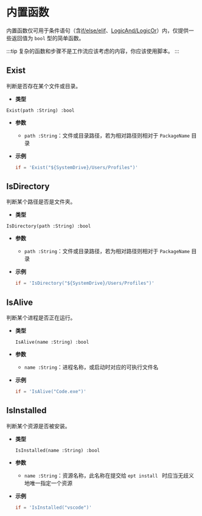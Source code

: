# 内置函数
内置函数仅可用于条件语句（含[if/else/elif](#if)、[LogicAnd/LogicOr](#logicand)）内，仅提供一些返回值为 `bool` 型的简单函数。

:::tip
复杂的函数和步骤不是工作流应该考虑的内容，你应该使用脚本。
:::

## Exist
判断是否存在某个文件或目录。
- **类型** 

`Exist(path :String) :bool`
- **参数**

    - `path :String`：文件或目录路径，若为相对路径则相对于 `PackageName` 目录
- **示例**

    ```toml
    if = 'Exist("${SystemDrive}/Users/Profiles")'
    ```

## IsDirectory
判断某个路径是否是文件夹。
- **类型**

`IsDirectory(path :String) :bool`
- **参数**

    - `path :String`：文件或目录路径，若为相对路径则相对于 `PackageName` 目录
- **示例**

    ```toml
    if = 'IsDirectory("${SystemDrive}/Users/Profiles")'
    ```
## IsAlive
判断某个进程是否正在运行。
- **类型**

    `IsAlive(name :String) :bool`
- **参数**

    - `name :String`：进程名称，或启动时对应的可执行文件名
- **示例**

    ```toml
    if = 'IsAlive("Code.exe")'
    ```

## IsInstalled
判断某个资源是否被安装。
- **类型**

    `IsInstalled(name :String) :bool`
- **参数**

    - `name :String`：资源名称，此名称在提交给 `ept install ` 时应当无歧义地唯一指定一个资源
- **示例**

    ```toml
    if = 'IsInstalled("vscode")'
    ```
